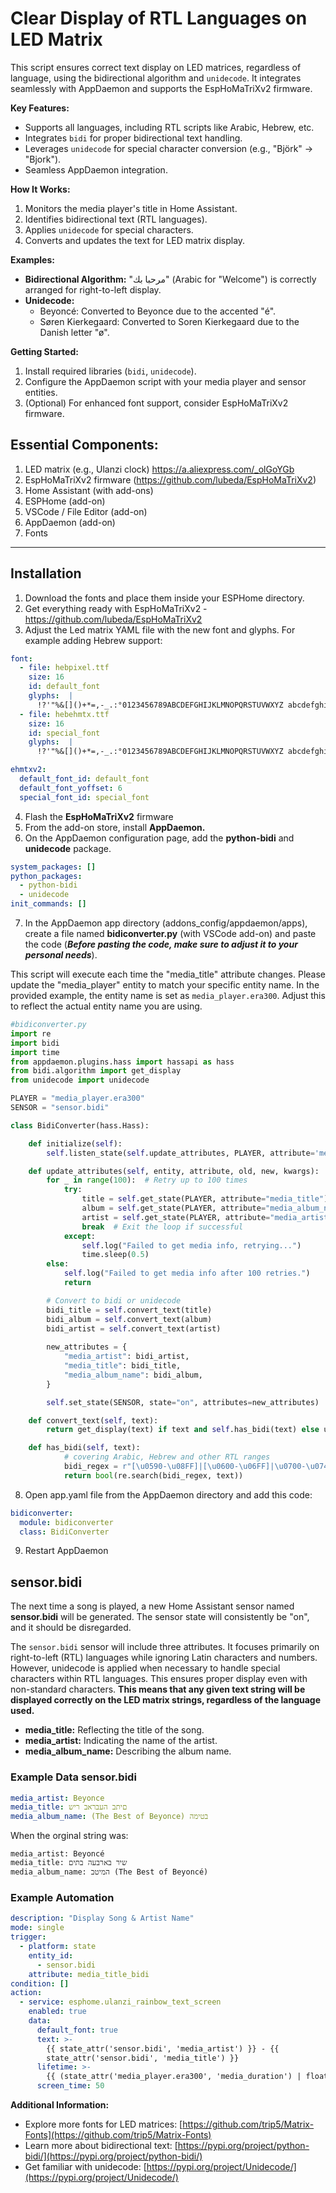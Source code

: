 # Clear Display of RTL Languages on LED Matrix
This script ensures correct text display on LED matrices, regardless of language, using the bidirectional algorithm and `unidecode`. It integrates seamlessly with AppDaemon and supports the EspHoMaTriXv2 firmware.

**Key Features:**
- Supports all languages, including RTL scripts like Arabic, Hebrew, etc.
- Integrates `bidi` for proper bidirectional text handling.
- Leverages `unidecode` for special character conversion (e.g., "Björk" -> "Bjork").
- Seamless AppDaemon integration.

**How It Works:**
1. Monitors the media player's title in Home Assistant.
2. Identifies bidirectional text (RTL languages).
3. Applies `unidecode` for special characters.
4. Converts and updates the text for LED matrix display.

**Examples:**

* **Bidirectional Algorithm:** "مرحبا بك" (Arabic for "Welcome") is correctly arranged for right-to-left display.
* **Unidecode:**
  *   Beyoncé: Converted to Beyonce due to the accented "é".
  *   Søren Kierkegaard: Converted to Soren Kierkegaard due to the Danish letter "ø".

**Getting Started:**
1. Install required libraries (`bidi`, `unidecode`).
2. Configure the AppDaemon script with your media player and sensor entities.
3. (Optional) For enhanced font support, consider EspHoMaTriXv2 firmware.



## Essential Components:
1. LED matrix (e.g., Ulanzi clock) https://a.aliexpress.com/_olGoYGb
2. EspHoMaTriXv2 firmware (https://github.com/lubeda/EspHoMaTriXv2)
3. Home Assistant (with add-ons)
4. ESPHome (add-on)
5. VSCode / File Editor (add-on)
6. AppDaemon (add-on)
7. Fonts
________________
## Installation 
1. Download the fonts and place them inside your ESPHome directory.
2. Get everything ready with EspHoMaTriXv2 - https://github.com/lubeda/EspHoMaTriXv2
3. Adjust the Led matrix YAML file with the new font and glyphs. 
For example adding Hebrew support:
```yaml
font:
  - file: hebpixel.ttf
    size: 16
    id: default_font
    glyphs:  |
      !?'"%&[]()+*=,-_.:°0123456789ABCDEFGHIJKLMNOPQRSTUVWXYZ abcdefghijklmnopqrstuvwxyzאבגדהוזחטיכךלמםנןסעפףצץקרשת@$<>|\/
  - file: hebehmtx.ttf
    size: 16
    id: special_font
    glyphs:  |
      !?'"%&[]()+*=,-_.:°0123456789ABCDEFGHIJKLMNOPQRSTUVWXYZ abcdefghijklmnopqrstuvwxyzאבגדהוזחטיכךלמםנןסעפףצץקרשת@$<>|\/
```
```yaml
ehmtxv2:
  default_font_id: default_font
  default_font_yoffset: 6
  special_font_id: special_font
```
4. Flash the **EspHoMaTriXv2** firmware
5. From the add-on store, install **AppDaemon.**
6. On the AppDaemon configuration page, add the **python-bidi** and **unidecode** package.
```yaml
system_packages: []
python_packages:
  - python-bidi
  - unidecode
init_commands: []
```
7. In the AppDaemon app directory (addons_config/appdaemon/apps), create a file named **bidiconverter.py** (with VSCode add-on) and paste the code (***Before pasting the code, make sure to adjust it to your personal needs***).

This script will execute each time the "media_title" attribute changes. Please update the "media_player" entity to match your specific entity name. In the provided example, the entity name is set as `media_player.era300`. Adjust this to reflect the actual entity name you are using.
```py
#bidiconverter.py
import re
import bidi
import time
from appdaemon.plugins.hass import hassapi as hass
from bidi.algorithm import get_display
from unidecode import unidecode

PLAYER = "media_player.era300"
SENSOR = "sensor.bidi"

class BidiConverter(hass.Hass):

    def initialize(self):
        self.listen_state(self.update_attributes, PLAYER, attribute='media_title')

    def update_attributes(self, entity, attribute, old, new, kwargs):
        for _ in range(100):  # Retry up to 100 times
            try:
                title = self.get_state(PLAYER, attribute="media_title") or ""
                album = self.get_state(PLAYER, attribute="media_album_name") or self.get_state(PLAYER, attribute="media_channel") or ""
                artist = self.get_state(PLAYER, attribute="media_artist") or self.get_state(PLAYER, attribute="media_title") or ""
                break  # Exit the loop if successful
            except:
                self.log("Failed to get media info, retrying...")
                time.sleep(0.5)
        else:
            self.log("Failed to get media info after 100 retries.")
            return

        # Convert to bidi or unidecode
        bidi_title = self.convert_text(title)
        bidi_album = self.convert_text(album)
        bidi_artist = self.convert_text(artist)
        
        new_attributes = {
            "media_artist": bidi_artist,
            "media_title": bidi_title,
            "media_album_name": bidi_album,
        }

        self.set_state(SENSOR, state="on", attributes=new_attributes)

    def convert_text(self, text):
        return get_display(text) if text and self.has_bidi(text) else unidecode(text) if text else ""

    def has_bidi(self, text):
            # covering Arabic, Hebrew and other RTL ranges
            bidi_regex = r"[\u0590-\u08FF]|[\u0600-\u06FF]|\u0700-\u074F|\u0750-\u077F|\u0780-\u07A6|\u08A0-\u08FF|\uFB50-\uFDFF|\uFE70-\uFEFF|\U00010E60-\U00010E7F|\U0001EE00-\U0001EEFF|\U0001F110-\U0001F5FF|\U00010F00-\U00010FFF|\u0621-\u06FF|\u0800-\u08FF|\u200E|\u200F"
            return bool(re.search(bidi_regex, text))
```
8. Open app.yaml file from the AppDaemon directory and add this code:
```yaml
bidiconverter:
  module: bidiconverter
  class: BidiConverter
```
9. Restart AppDaemon
## sensor.bidi
The next time a song is played, a new Home Assistant sensor named **sensor.bidi** will be generated. The sensor state will consistently be "on", and it should be disregarded.

The `sensor.bidi` sensor will include three attributes. It focuses primarily on right-to-left (RTL) languages while ignoring Latin characters and numbers. However, unidecode is applied when necessary to handle special characters within RTL languages. This ensures proper display even with non-standard characters. **This means that any given text string will be displayed correctly on the LED matrix strings, regardless of the language used.**
* **media_title:** Reflecting the title of the song.
* **media_artist:** Indicating the name of the artist.
* **media_album_name:** Describing the album name.

### Example Data sensor.bidi
```yaml
media_artist: Beyonce
media_title: םיתב העבראב ריש
media_album_name: (The Best of Beyonce) בטימה
```
When the orginal string was:
```
media_artist: Beyoncé
media_title: שיר בארבעה בתים
media_album_name: המיטב (The Best of Beyoncé)
```
### Example Automation
```yaml
description: "Display Song & Artist Name"
mode: single
trigger:
  - platform: state
    entity_id:
      - sensor.bidi
    attribute: media_title_bidi
condition: []
action:
  - service: esphome.ulanzi_rainbow_text_screen
    enabled: true
    data:
      default_font: true
      text: >-
        {{ state_attr('sensor.bidi', 'media_artist') }} - {{
        state_attr('sensor.bidi', 'media_title') }}
      lifetime: >-
        {{ (state_attr('media_player.era300', 'media_duration') | float(default=0) / 60) | int(default=1) if state_attr('media_player.era300', 'media_duration') is not none else 60 }}
      screen_time: 50
```
**Additional Information:**
- Explore more fonts for LED matrices: [https://github.com/trip5/Matrix-Fonts](https://github.com/trip5/Matrix-Fonts)
- Learn more about bidirectional text: [https://pypi.org/project/python-bidi/](https://pypi.org/project/python-bidi/)
- Get familiar with unidecode: [https://pypi.org/project/Unidecode/](https://pypi.org/project/Unidecode/)
